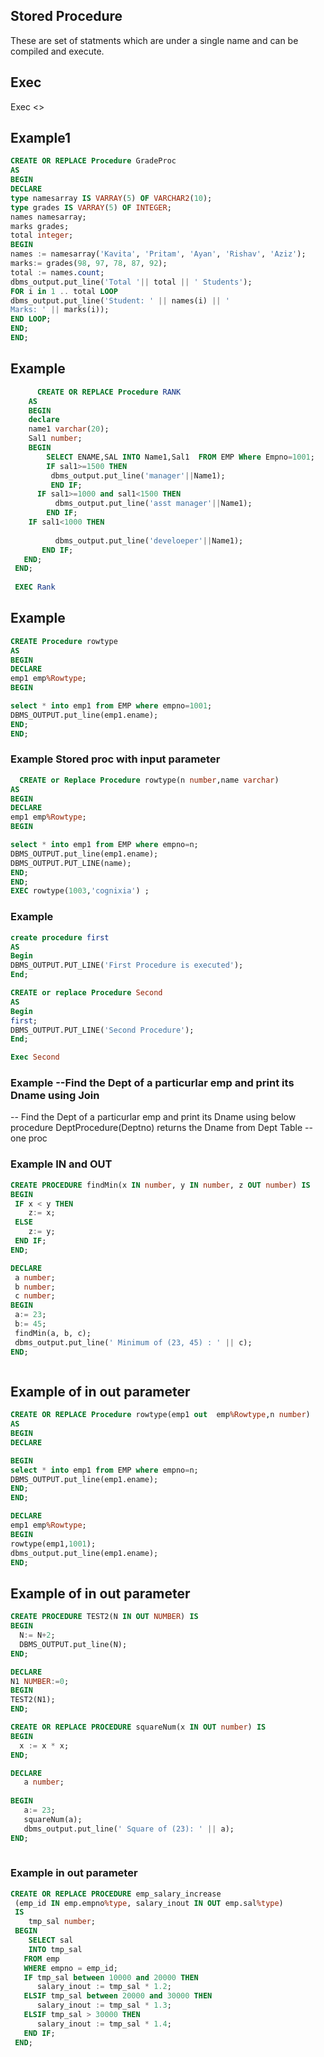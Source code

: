 ## Stored Procedure
These are set of statments which are under a single name and can be compiled and execute.

## Exec
Exec <<Procedure Name>>
  

## Example1
```sql
CREATE OR REPLACE Procedure GradeProc 
AS
BEGIN
DECLARE
type namesarray IS VARRAY(5) OF VARCHAR2(10);
type grades IS VARRAY(5) OF INTEGER;
names namesarray;
marks grades;
total integer;
BEGIN
names := namesarray('Kavita', 'Pritam', 'Ayan', 'Rishav', 'Aziz');
marks:= grades(98, 97, 78, 87, 92);
total := names.count;
dbms_output.put_line('Total '|| total || ' Students');
FOR i in 1 .. total LOOP
dbms_output.put_line('Student: ' || names(i) || '
Marks: ' || marks(i));
END LOOP;
END;
END;

```
## Example
```sql
      CREATE OR REPLACE Procedure RANK
    AS
    BEGIN
    declare
    name1 varchar(20);
    Sal1 number;
    BEGIN
        SELECT ENAME,SAL INTO Name1,Sal1  FROM EMP Where Empno=1001;
        IF sal1>=1500 THEN
         dbms_output.put_line('manager'||Name1);
         END IF;
      IF sal1>=1000 and sal1<1500 THEN
          dbms_output.put_line('asst manager'||Name1);
        END IF;
    IF sal1<1000 THEN
     
          dbms_output.put_line('develoeper'||Name1);
       END IF;
   END;
 END;
 
 EXEC Rank
```  

 ## Example 
  ```sql
  CREATE Procedure rowtype
AS
BEGIN
DECLARE
emp1 emp%Rowtype;
BEGIN

select * into emp1 from EMP where empno=1001;
DBMS_OUTPUT.put_line(emp1.ename);
END;
END;  
 ```
  
### Example Stored proc with input parameter
```sql
  CREATE or Replace Procedure rowtype(n number,name varchar)
AS
BEGIN
DECLARE
emp1 emp%Rowtype;
BEGIN

select * into emp1 from EMP where empno=n;
DBMS_OUTPUT.put_line(emp1.ename);
DBMS_OUTPUT.PUT_LINE(name);
END;
END;
EXEC rowtype(1003,'cognixia') ; 
```  

  ### Example
  ```sql
  create procedure first
AS
Begin
DBMS_OUTPUT.PUT_LINE('First Procedure is executed');
End;

CREATE or replace Procedure Second
AS
Begin
first;
DBMS_OUTPUT.PUT_LINE('Second Procedure');
End;

Exec Second
  ```
  ### Example --Find the Dept of a particurlar emp and print its Dname using Join
-- Find the Dept of a particurlar emp and print its Dname using below procedure
   DeptProcedure(Deptno) returns the Dname from Dept Table --one proc

  ### Example IN and OUT
  ```sql
  CREATE PROCEDURE findMin(x IN number, y IN number, z OUT number) IS 
BEGIN 
   IF x < y THEN 
      z:= x; 
   ELSE 
      z:= y; 
   END IF; 
END;   

DECLARE 
   a number; 
   b number; 
   c number;
BEGIN 
   a:= 23; 
   b:= 45; 
   findMin(a, b, c); 
   dbms_output.put_line(' Minimum of (23, 45) : ' || c); 
END; 



  ```
## Example of in out parameter           
```sql
CREATE OR REPLACE Procedure rowtype(emp1 out  emp%Rowtype,n number)
AS
BEGIN
DECLARE

BEGIN
select * into emp1 from EMP where empno=n;
DBMS_OUTPUT.put_line(emp1.ename);
END;
END;  

DECLARE
emp1 emp%Rowtype;
BEGIN
rowtype(emp1,1001);
dbms_output.put_line(emp1.ename);
END;           
```           
## Example of in out parameter
```sql
CREATE PROCEDURE TEST2(N IN OUT NUMBER) IS
BEGIN
  N:= N+2;
  DBMS_OUTPUT.put_line(N);
END;

DECLARE
N1 NUMBER:=0;
BEGIN
TEST2(N1);
END;

CREATE OR REPLACE PROCEDURE squareNum(x IN OUT number) IS 
BEGIN 
  x := x * x; 
END; 

DECLARE 
   a number; 
 
BEGIN 
   a:= 23; 
   squareNum(a); 
   dbms_output.put_line(' Square of (23): ' || a); 
END;
           
```           

### Example in out parameter
```sql
CREATE OR REPLACE PROCEDURE emp_salary_increase
 (emp_id IN emp.empno%type, salary_inout IN OUT emp.sal%type) 
 IS 
    tmp_sal number; 
 BEGIN 
    SELECT sal 
    INTO tmp_sal 
   FROM emp
   WHERE empno = emp_id; 
   IF tmp_sal between 10000 and 20000 THEN 
      salary_inout := tmp_sal * 1.2; 
   ELSIF tmp_sal between 20000 and 30000 THEN 
      salary_inout := tmp_sal * 1.3; 
   ELSIF tmp_sal > 30000 THEN 
      salary_inout := tmp_sal * 1.4; 
   END IF; 
 END;           
```           
